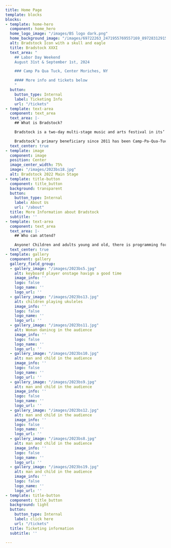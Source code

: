 ```yaml
---
title: Home Page
template: blocks
blocks:
- template: home-hero
  component: home_hero
  home_logo_image: "/images/BS logo dark.png"
  home_background_image: "/images/69722263_2471955769557169_8972831291510620160_n.jpg"
  alt: Bradstock Icon with a skull and eagle
  title: Bradstock XXXI
  text_area: "
    ## Labor Day Weekend 
    August 31st & September 1st, 2024

    ### Camp Pa Qua Tuck, Center Moriches, NY

    #### More info and tickets below
    "
  button:
    button_type: Internal
    label: Ticketing Info
    url: "/tickets"
- template: text-area
  component: text_area
  text_area: |-
    ## What is Bradstock?

    Bradstock is a two-day multi-stage music and arts festival in its’ 31st year. Bradstock showcases local performers & artisans. Our mission is to have a good time for a good cause. And that is what we have done. Everyone – musicians too - volunteer their time, energy and effort to make this festival what it is. Friends of Bradstock, Inc is a 501c3 not for profit organization with proceeds after expenses donated to local Long Island charitable organizations.

    Bradstock’s primary beneficiary since 2011 has been Camp-Pa-Qua-Tuck, a summer day camp for children with special needs. In the past proceeds have gone to the Long Island Maritime Museum, Friends of Connetquot River State Park, the Sayville Kiwanis Club, G.R.O.W., WUSB, They Often Cry Out, the Unbroken Chain Foundation, the Sayville Village Improvement Society, the Bayport and West Sayville Civic Associations and the Peconic Baykeeper. Island Harvest has regularly received both monetary donations and food stuffs brought to the festival by attendees.
  text_center: true
- template: image
  component: image
  position: Center
  image_center_width: 75%
  image: "/images/2023bs18.jpg"
  alt: Bradstock 2022 Main Stage
- template: title-button
  component: title_button
  background: transparent
  button:
    button_type: Internal
    label: About Us
    url: "/about"
  title: More Information about Bradstock
  subtitle: ''
- template: text-area
  component: text_area
  text_area: |-
    ## Who can attend?

    Anyone! Children and adults young and old, there is programming for everyone. More information on the lineups found [**here**](/lineup "lineup"). Ticketing can be found at the link below.
  text_center: true
- template: gallery
  component: gallery
  gallery_field_group:
  - gallery_image: "/images/2023bs5.jpg"
    alt: keyboard player onstage havign a good time 
    image_info: ''
    logo: false
    logo_name: ''
    logo_url: ''
  - gallery_image: "/images/2023bs13.jpg"
    alt: children playing ukuleles
    image_info: ''
    logo: false
    logo_name: ''
    logo_url: ''
  - gallery_image: "/images/2023bs11.jpg"
    alt: Woman danincg in the audience
    image_info: ''
    logo: false
    logo_name: ''
    logo_url: ''
  - gallery_image: "/images/2023bs10.jpg"
    alt: man and child in the audience
    image_info: ''
    logo: false
    logo_name: ''
    logo_url: ''
  - gallery_image: "/images/2023bs9.jpg"
    alt: man and child in the audience
    image_info: ''
    logo: false
    logo_name: ''
    logo_url: ''
  - gallery_image: "/images/2023bs12.jpg"
    alt: man and child in the audience
    image_info: ''
    logo: false
    logo_name: ''
    logo_url: ''
  - gallery_image: "/images/2023bs8.jpg"
    alt: man and child in the audience
    image_info: ''
    logo: false
    logo_name: ''
    logo_url: ''
  - gallery_image: "/images/2023bs19.jpg"
    alt: man and child in the audience
    image_info: ''
    logo: false
    logo_name: ''
    logo_url: ''
- template: title-button
  component: title_button
  background: light
  button:
    button_type: Internal
    label: click here
    url: "/tickets"
  title: Ticketing information
  subtitle: ''

---
```

